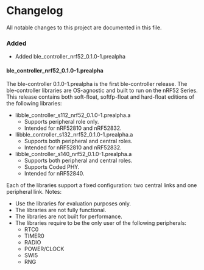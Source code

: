 # Changelog
All notable changes to this project are documented in this file.

### Added
- Added ble_controller_nrf52_0.1.0-1.prealpha

#### ble_controller_nrf52_0.1.0-1.prealpha

The ble-controller 0.1.0-1.prealpha is the first ble-controller release. The ble-controller libraries are OS-agnostic and built to run on the nRF52 Series. 
This release contains both soft-float, softfp-float and hard-float editions of the following libraries:
* libble_controller_s112_nrf52_0.1.0-1.prealpha.a
    * Supports peripheral role only.
    * Intended for nRF52810 and nRF52832.
* llibble_controller_s132_nrf52_0.1.0-1.prealpha.a
    * Supports both peripheral and central roles.
    * Intended for nRF52810 and nRF52832.
* libble_controller_s140_nrf52_0.1.0-1.prealpha.a
    * Supports both peripheral and central roles.
    * Supports Coded PHY.
    * Intended for nRF52840.

Each of the libraries support a fixed configuration: two central links and one peripheral link.
Notes: 
* Use the libraries for evaluation purposes only.
* The libraries are not fully functional.
* The libraries are not built for performance.  
* The libraries require to be the only user of the following peripherals:
    * RTC0
    * TIMER0
    * RADIO 
    * POWER/CLOCK
    * SWI5
    * RNG
